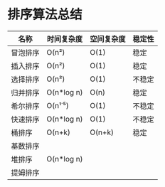 # 排序算法总结



| 名称     | 时间复杂度 | 空间复杂度 | 稳定性 |
| -------- | ---------- | ---------- | ------ |
| 冒泡排序 | O(n²)      | O(1)       | 稳定   |
| 插入排序 | O(n²)      | O(1)       | 稳定   |
| 选择排序 | O(n²)      | O(1)       | 不稳定 |
| 归并排序 | O(n*log n) | O(n)       | 稳定   |
| 希尔排序 | O(n¹˙⁵)    | O(1)       | 不稳定 |
| 快速排序 | O(n*log n) | O(1)       | 不稳定 |
| 桶排序   | O(n+k)     | O(n+k)     | 稳定   |
| 基数排序 |            |            |        |
| 堆排序   | O(n*log n) |            |        |
| 提姆排序 |            |            |        |

